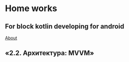 <h1>Home works</h1>
<h2>For block kotlin developing for android</h2>
<a href="https://github.com/netology-code/and2-homeworks">About</a>

<h2>«2.2. Архитектура: MVVM»</h2>